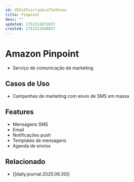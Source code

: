 ```yaml
---
id: d5hld7virrxpkcu73v5hvno
title: Pinpoint
desc: ""
updated: 1751312872837
created: 1751312508027
---
```


# Amazon Pinpoint

- Serviço de comunicação de marketing

## Casos de Uso

- Campanhas de marketing com envio de SMS em massa

## Features

- Mensagens SMS
- Email
- Notificações push
- Templates de mensagens
- Agenda de envios

## Relacionado

- [[daily.journal.2025.06.30]]
